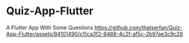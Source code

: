 # Quiz-App-Flutter
A Flutter App With Some Questions
https://github.com/thatserfan/Quiz-App-Flutter/assets/84101490/c11ca3f2-8488-4c2f-af5c-2b97ae3c9c28

